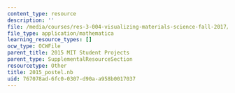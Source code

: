 ```yaml
---
content_type: resource
description: ''
file: /media/courses/res-3-004-visualizing-materials-science-fall-2017/767078ad6fc00307d90aa958b0017037_2015_postel.nb
file_type: application/mathematica
learning_resource_types: []
ocw_type: OCWFile
parent_title: 2015 MIT Student Projects
parent_type: SupplementalResourceSection
resourcetype: Other
title: 2015_postel.nb
uid: 767078ad-6fc0-0307-d90a-a958b0017037
---
```

